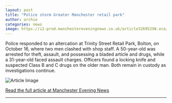 ```yaml
---
layout: post
title: "Police storm Greater Manchester retail park"
author: archie
categories: news
image: https://i2-prod.manchestereveningnews.co.uk/article32695298.ece/ALTERNATES/s1200/0_trinity.jpg
---
```

Police responded to an altercation at Trinity Street Retail Park, Bolton, on October 16, where two men clashed with shop staff. A 50-year-old was arrested for theft, assault, and possessing a bladed article and drugs, while a 31-year-old faced assault charges. Officers found a locking knife and suspected Class B and C drugs on the older man. Both remain in custody as investigations continue.

![Article Image](https://i2-prod.manchestereveningnews.co.uk/article32695298.ece/ALTERNATES/s1200/0_trinity.jpg)

[Read the full article at Manchester Evening News](https://www.manchestereveningnews.co.uk/news/greater-manchester-news/police-storm-greater-manchester-retail-32695245)

---
